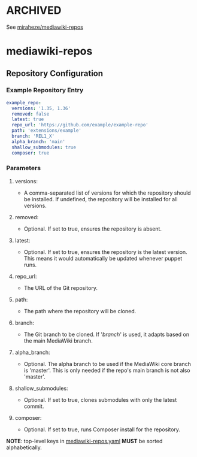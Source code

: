 # ARCHIVED
See [miraheze/mediawiki-repos](https://github.com/miraheze/mediawiki-repos)

# mediawiki-repos

## Repository Configuration

### Example Repository Entry

```yaml
example_repo:
  versions: '1.35, 1.36'
  removed: false
  latest: true
  repo_url: 'https://github.com/example/example-repo'
  path: 'extensions/example'
  branch: 'REL1_X'
  alpha_branch: 'main'
  shallow_submodules: true
  composer: true
```

### Parameters

1. versions:
   - A comma-separated list of versions for which the repository should be installed. If undefined, the repository will be installed for all versions.

2. removed:
   - Optional. If set to true, ensures the repository is absent.

3. latest:
   - Optional. If set to true, ensures the repository is the latest version. This means it would automatically be updated whenever puppet runs.

4. repo_url:
   - The URL of the Git repository.

5. path:
   - The path where the repository will be cloned.

6. branch:
   - The Git branch to be cloned. If '_branch_' is used, it adapts based on the main MediaWiki branch.

7. alpha_branch:
   - Optional. The alpha branch to be used if the MediaWiki core branch is 'master'. This is only needed if the repo's main branch is not also 'master'.

8. shallow_submodules:
   - Optional. If set to true, clones submodules with only the latest commit.

9. composer:
   - Optional. If set to true, runs Composer install for the repository.
  

**NOTE**: top-level keys in [mediawiki-repos.yaml](mediawiki-repos.yaml) **MUST** be sorted alphabetically.
